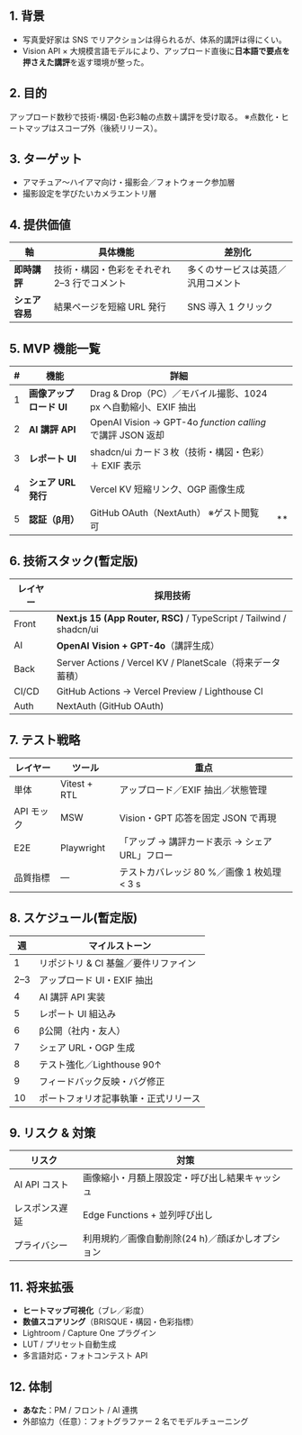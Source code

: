 ## 1. 背景
- 写真愛好家は SNS でリアクションは得られるが、体系的講評は得にくい。
-  Vision API × 大規模言語モデルにより、アップロード直後に**日本語で要点を押さえた講評**を返す環境が整った。

## 2. 目的
アップロード数秒で技術･構図･色彩3軸の点数＋講評を受け取る。
※点数化・ヒートマップはスコープ外（後続リリース）。

## 3. ターゲット
- アマチュア～ハイアマ向け・撮影会／フォトウォーク参加層
- 撮影設定を学びたいカメラエントリ層

## 4. 提供価値

| 軸         | 具体機能                     | 差別化               |
| --------- | ------------------------ | ----------------- |
| **即時講評**  | 技術・構図・色彩をそれぞれ 2–3 行でコメント | 多くのサービスは英語／汎用コメント |
| **シェア容易** | 結果ページを短縮 URL 発行          | SNS 導入 1 クリック     |
## 5. MVP 機能一覧

| #   | 機能              | 詳細                                                    |     |
| --- | --------------- | ----------------------------------------------------- | --- |
| 1   | **画像アップロード UI** | Drag & Drop（PC）／モバイル撮影、1024 px へ自動縮小、EXIF 抽出          |     |
| 2   | **AI 講評 API**   | OpenAI Vision → GPT-4o _function calling_ で講評 JSON 返却 |     |
| 3   | **レポート UI**     | shadcn/ui カード３枚（技術・構図・色彩）＋ EXIF 表示                    |     |
| 4   | **シェア URL 発行**  | Vercel KV 短縮リンク、OGP 画像生成                              |     |
| 5   | **認証（β用）**      | GitHub OAuth（NextAuth） ※ゲスト閲覧可                        | **  |

## 6. 技術スタック(暫定版)

| レイヤー  | 採用技術                                                                 |
| ----- | -------------------------------------------------------------------- |
| Front | **Next.js 15 (App Router, RSC)** / TypeScript / Tailwind / shadcn/ui |
| AI    | **OpenAI Vision + GPT-4o**（講評生成）                                     |
| Back  | Server Actions / Vercel KV / PlanetScale（将来データ蓄積）                    |
| CI/CD | GitHub Actions → Vercel Preview / Lighthouse CI                      |
| Auth  | NextAuth (GitHub OAuth)                                              |

## 7. テスト戦略

| レイヤー    | ツール          | 重点                           |
| ------- | ------------ | ---------------------------- |
| 単体      | Vitest + RTL | アップロード／EXIF 抽出／状態管理          |
| API モック | MSW          | Vision・GPT 応答を固定 JSON で再現    |
| E2E     | Playwright   | 「アップ → 講評カード表示 → シェア URL」フロー |
| 品質指標    | —            | テストカバレッジ 80 %／画像 1 枚処理 < 3 s |
## 8. スケジュール(暫定版)
| 週   | マイルストーン               |
| --- | --------------------- |
| 1   | リポジトリ & CI 基盤／要件リファイン |
| 2–3 | アップロード UI・EXIF 抽出     |
| 4   | AI 講評 API 実装          |
| 5   | レポート UI 組込み           |
| 6   | β公開（社内・友人）            |
| 7   | シェア URL・OGP 生成        |
| 8   | テスト強化／Lighthouse 90↑  |
| 9   | フィードバック反映・バグ修正        |
| 10  | ポートフォリオ記事執筆・正式リリース    |
## 9. リスク & 対策
|リスク|対策|
|---|---|
|AI API コスト|画像縮小・月額上限設定・呼び出し結果キャッシュ|
|レスポンス遅延|Edge Functions + 並列呼び出し|
|プライバシー|利用規約／画像自動削除(24 h)／顔ぼかしオプション|
## 11. 将来拡張
- **ヒートマップ可視化**（ブレ／彩度）
- **数値スコアリング**（BRISQUE・構図・色彩指標）
- Lightroom / Capture One プラグイン
- LUT / プリセット自動生成
- 多言語対応・フォトコンテスト API

## 12. 体制
- **あなた**：PM / フロント / AI 連携
- 外部協力（任意）：フォトグラファー 2 名でモデルチューニング